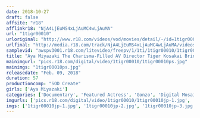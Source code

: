 ```yaml
---
date: 2018-10-27
draft: false
affsite: "r18"
afflinkr18: "NjA4LjEuMS4xLjAuMC4wLjAuMA"
url: "1tigr00010"
urloriginal: "http://www.r18.com/videos/vod/movies/detail/-/id=1tigr00010"
urlfinal: "http://media.r18.com/track/NjA4LjEuMS4xLjAuMC4wLjAuMA/videos/vod/movies/detail/-/id=1tigr00010"
samplevid: "awspv3001.r18.com/litevideo/freepv/1/1ti/1tigr00010/1tigr00010_dmb_w.mp4"
title: "Aya Miyazaki The Charisma-Filled AV Director Tiger Kosakai Brings You 'We Give Advice To AV Actresses!! We Visit Them On Set And Start A POV Life Advice Session Fuck!!'"
mainimgurl: "pics.r18.com/digital/video/1tigr00010/1tigr00010ps.jpg"
mainimgs: "1tigr00010ps.jpg"
releasedate: "Feb. 09, 2018"
duration: 57
productioncomp: "SOD Create"
girls: ['Aya Miyazaki']
categories: ['Documentary', 'Featured Actress', 'Gonzo', 'Digital Mosaic', 'Hi-Def']
imgurls: ['pics.r18.com/digital/video/1tigr00010/1tigr00010jp-1.jpg', 'pics.r18.com/digital/video/1tigr00010/1tigr00010jp-2.jpg', 'pics.r18.com/digital/video/1tigr00010/1tigr00010jp-3.jpg', 'pics.r18.com/digital/video/1tigr00010/1tigr00010jp-4.jpg', 'pics.r18.com/digital/video/1tigr00010/1tigr00010jp-5.jpg', 'pics.r18.com/digital/video/1tigr00010/1tigr00010jp-6.jpg', 'pics.r18.com/digital/video/1tigr00010/1tigr00010jp-7.jpg', 'pics.r18.com/digital/video/1tigr00010/1tigr00010jp-8.jpg', 'pics.r18.com/digital/video/1tigr00010/1tigr00010jp-9.jpg', 'pics.r18.com/digital/video/1tigr00010/1tigr00010jp-10.jpg', 'pics.r18.com/digital/video/1tigr00010/1tigr00010jp-11.jpg', 'pics.r18.com/digital/video/1tigr00010/1tigr00010jp-12.jpg', 'pics.r18.com/digital/video/1tigr00010/1tigr00010jp-13.jpg', 'pics.r18.com/digital/video/1tigr00010/1tigr00010jp-14.jpg', 'pics.r18.com/digital/video/1tigr00010/1tigr00010jp-15.jpg', 'pics.r18.com/digital/video/1tigr00010/1tigr00010jp-16.jpg', 'pics.r18.com/digital/video/1tigr00010/1tigr00010jp-17.jpg', 'pics.r18.com/digital/video/1tigr00010/1tigr00010jp-18.jpg', 'pics.r18.com/digital/video/1tigr00010/1tigr00010jp-19.jpg', 'pics.r18.com/digital/video/1tigr00010/1tigr00010jp-20.jpg']
imgs: ['1tigr00010jp-1.jpg', '1tigr00010jp-2.jpg', '1tigr00010jp-3.jpg', '1tigr00010jp-4.jpg', '1tigr00010jp-5.jpg', '1tigr00010jp-6.jpg', '1tigr00010jp-7.jpg', '1tigr00010jp-8.jpg', '1tigr00010jp-9.jpg', '1tigr00010jp-10.jpg', '1tigr00010jp-11.jpg', '1tigr00010jp-12.jpg', '1tigr00010jp-13.jpg', '1tigr00010jp-14.jpg', '1tigr00010jp-15.jpg', '1tigr00010jp-16.jpg', '1tigr00010jp-17.jpg', '1tigr00010jp-18.jpg', '1tigr00010jp-19.jpg', '1tigr00010jp-20.jpg']
---
```

